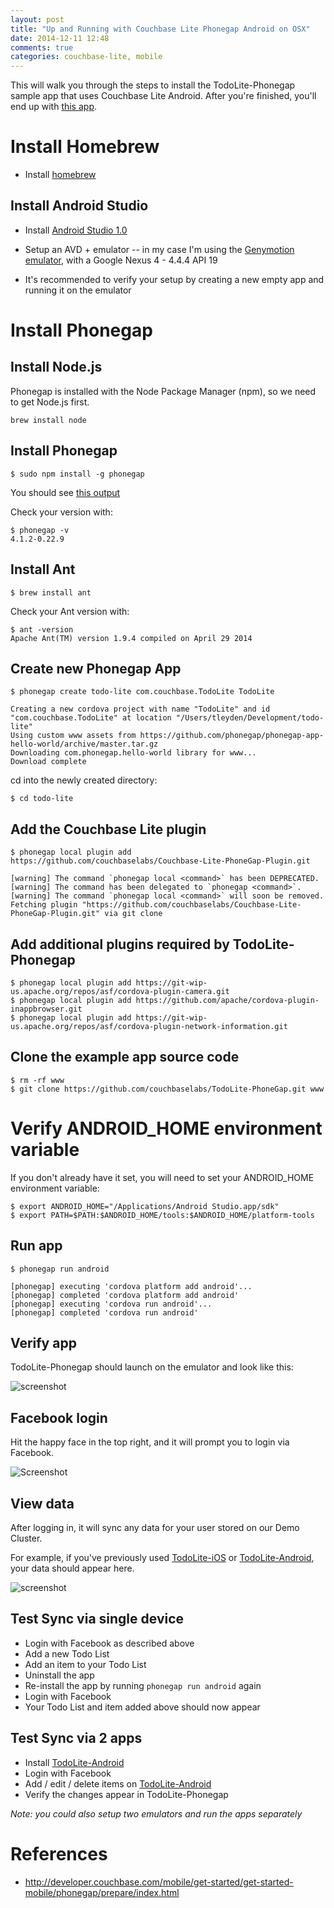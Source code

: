```yaml
---
layout: post
title: "Up and Running with Couchbase Lite Phonegap Android on OSX"
date: 2014-12-11 12:48
comments: true
categories: couchbase-lite, mobile
---
```


This will walk you through the steps to install the TodoLite-Phonegap sample app that uses Couchbase Lite Android.  After you're finished, you'll end up with [this app](http://tleyden-misc.s3.amazonaws.com/blog_images/TodoLitePhonegap.png).

# Install Homebrew

* Install [homebrew](http://brew.sh/)

## Install Android Studio 

* Install [Android Studio 1.0](https://developer.android.com/sdk/index.html) 

* Setup an AVD + emulator -- in my case I'm using the [Genymotion emulator](https://www.genymotion.com/), with a Google Nexus 4 - 4.4.4 API 19

* It's recommended to verify your setup by creating a new empty app and running it on the emulator

# Install Phonegap

## Install Node.js

Phonegap is installed with the Node Package Manager (npm), so we need to get Node.js first.

```
brew install node
```

## Install Phonegap

```
$ sudo npm install -g phonegap
```

You should see [this output](https://gist.github.com/tleyden/94bf77d084fa9a6cca0c)

Check your version with:

```
$ phonegap -v
4.1.2-0.22.9
```

## Install Ant

```
$ brew install ant
```

Check your Ant version with:

```
$ ant -version
Apache Ant(TM) version 1.9.4 compiled on April 29 2014
```

## Create new Phonegap App

```
$ phonegap create todo-lite com.couchbase.TodoLite TodoLite

Creating a new cordova project with name "TodoLite" and id "com.couchbase.TodoLite" at location "/Users/tleyden/Development/todo-lite"
Using custom www assets from https://github.com/phonegap/phonegap-app-hello-world/archive/master.tar.gz
Downloading com.phonegap.hello-world library for www...
Download complete
```

cd into the newly created directory:

```
$ cd todo-lite
```

## Add the Couchbase Lite plugin

```
$ phonegap local plugin add https://github.com/couchbaselabs/Couchbase-Lite-PhoneGap-Plugin.git

[warning] The command `phonegap local <command>` has been DEPRECATED.
[warning] The command has been delegated to `phonegap <command>`.
[warning] The command `phonegap local <command>` will soon be removed.
Fetching plugin "https://github.com/couchbaselabs/Couchbase-Lite-PhoneGap-Plugin.git" via git clone
```

## Add additional plugins required by TodoLite-Phonegap

```
$ phonegap local plugin add https://git-wip-us.apache.org/repos/asf/cordova-plugin-camera.git
$ phonegap local plugin add https://github.com/apache/cordova-plugin-inappbrowser.git 
$ phonegap local plugin add https://git-wip-us.apache.org/repos/asf/cordova-plugin-network-information.git
```

## Clone the example app source code

```
$ rm -rf www
$ git clone https://github.com/couchbaselabs/TodoLite-PhoneGap.git www
```

# Verify ANDROID_HOME environment variable

If you don't already have it set, you will need to set your ANDROID_HOME environment variable:

```
$ export ANDROID_HOME="/Applications/Android Studio.app/sdk"
$ export PATH=$PATH:$ANDROID_HOME/tools:$ANDROID_HOME/platform-tools
```

## Run app

```
$ phonegap run android

[phonegap] executing 'cordova platform add android'...
[phonegap] completed 'cordova platform add android'
[phonegap] executing 'cordova run android'...
[phonegap] completed 'cordova run android'
```

## Verify app 

TodoLite-Phonegap should launch on the emulator and look like this:

![screenshot](http://tleyden-misc.s3.amazonaws.com/blog_images/TodoLitePhonegap.png)

## Facebook login

Hit the happy face in the top right, and it will prompt you to login via Facebook.

![Screenshot](http://tleyden-misc.s3.amazonaws.com/blog_images/TodoLitePhoneGapFacebook.png)

## View data

After logging in, it will sync any data for your user stored on our Demo Cluster.  

For example, if you've previously used [TodoLite-iOS](https://github.com/couchbaselabs/ToDoLite-iOS) or [TodoLite-Android](https://github.com/couchbaselabs/ToDoLite-Android), your data should appear here.

![screenshot](http://tleyden-misc.s3.amazonaws.com/blog_images/TodoLitePhoneGapData.png)

## Test Sync via single device

* Login with Facebook as described above
* Add a new Todo List
* Add an item to your Todo List
* Uninstall the app
* Re-install the app by running `phonegap run android` again
* Login with Facebook
* Your Todo List and item added above should now appear

## Test Sync via 2 apps

* Install [TodoLite-Android](https://github.com/couchbaselabs/ToDoLite-Android)
* Login with Facebook
* Add / edit / delete items on [TodoLite-Android](https://github.com/couchbaselabs/ToDoLite-Android)
* Verify the changes appear in TodoLite-Phonegap

*Note: you could also setup two emulators and run the apps separately*

# References

* http://developer.couchbase.com/mobile/get-started/get-started-mobile/phonegap/prepare/index.html
